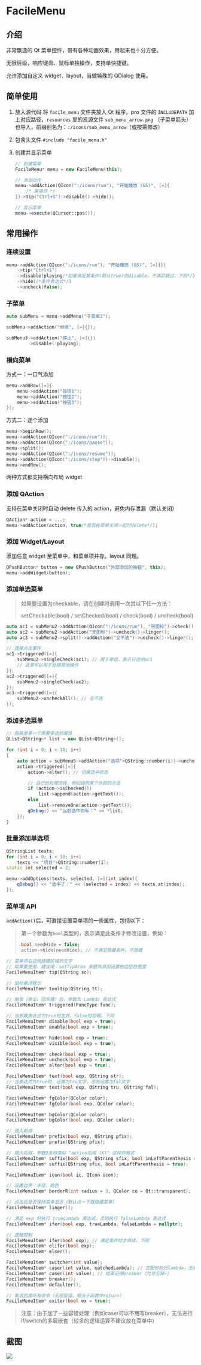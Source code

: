 FacileMenu
====

## 介绍

非常飘逸的 Qt 菜单控件，带有各种动画效果，用起来也十分方便。

无限层级，响应键盘、鼠标单独操作，支持单快捷键。

允许添加自定义 widget、layout，当做特殊的 QDialog 使用。



## 简单使用

1. 放入源代码
   将 `facile_menu` 文件夹放入 Qt 程序，pro 文件的 `INCLUDEPATH` 加上对应路径，`resources` 里的资源文件 `sub_menu_arrow.png` （子菜单箭头）也导入，前缀别名为：`:/icons/sub_menu_arrow`（或按需修改）

2. 包含头文件
   `#include "facile_menu.h"`

3. 创建并显示菜单

   ```C++
   // 创建菜单
   FacileMenu* menu = new FacileMenu(this);
   
   // 添加动作
   menu->addAction(QIcon(":/icons/run"), "开始播放 (&S)", [=]{
       /* 某操作 */
   })->tip("Ctrl+S")->disable()->hide();
   
   // 显示菜单
   menu->execute(QCursor::pos());
   ```




## 常用操作

### 连续设置

```C++
menu->addAction(QIcon(":/icons/run"), "开始播放 (&S)", [=]{})
    ->tip("Ctrl+S")
    ->disable(playing/*如果满足某条件(默认true)则disable，不满足跳过，下同*/)
    ->hide(/*条件表达式*/)
    ->uncheck(false);
```



### 子菜单

```C++
auto subMenu = menu->addMenu("子菜单2");

subMenu->addAction("继续", [=]{});

subMenu3->addAction("停止", [=]{})
        ->disable(!playing);
```



### 横向菜单

方式一：一口气添加

```C++
menu->addRow([=]{
    menu->addAction("按钮1");
    menu->addAction("按钮2");
    menu->addAction("按钮3");
});
```

方式二：逐个添加

```C++
menu->beginRow();
menu->addAction(QIcon(":/icons/run"));
menu->addAction(QIcon(":/icons/pause"));
menu->split();
menu->addAction(QIcon(":/icons/resume"));
menu->addAction(QIcon(":/icons/stop"))->disable();
menu->endRow();
```

两种方式都支持横向布局 widget



### 添加 QAction

支持在菜单关闭时自动 delete 传入的 action，避免内存泄漏（默认关闭）

```C++
QAction* action = ...;
menu->addAction(action, true/*是否在菜单关闭一起时delete*/);
```



### 添加 Widget/Layout

添加任意 widget 至菜单中，和菜单项并存。layout 同理。

```C++
QPushButton* button = new QPushButton("外部添加的按钮", this);
menu->addWidget(button);
```



### 添加单选菜单

> 如果要设置为checkable，请在创建时调用一次其以下任一方法：
>
> setCheckable(bool) / setChecked(bool) / check(bool) / uncheck(bool)

```C++
auto ac1 = subMenu2->addAction(QIcon(":/icons/run"), "带图标")->check()->linger();
auto ac2 = subMenu2->addAction("无图标")->uncheck()->linger();
auto ac3 = subMenu2->split()->addAction("全不选")->uncheck()->linger();

// 连接点击事件
ac1->triggered([=]{
    subMenu2->singleCheck(ac1); // 用于单选，表示只选中ac1
    // 这里可以用于处理其他操作
});
ac2->triggered([=]{
    subMenu2->singleCheck(ac2);
});
ac3->triggered([=]{
    subMenu2->uncheckAll(); // 全不选
});
```



### 添加多选菜单

```C++
// 假装是某一个需要多选的属性
QList<QString>* list = new QList<QString>();

for (int i = 0; i < 10; i++)
{
    auto action = subMenu5->addAction("选项"+QString::number(i))->uncheck()->linger();
    action->triggered([=]{
        action->alter(); // 切换选中状态

        // 自己的处理流程，例如调用某个外部的方法
        if (action->isChecked())
            list->append(action->getText());
        else
            list->removeOne(action->getText());
        qDebug() << "当前选中的有：" << *list;
    });
}
```



### 批量添加单选项

```C++
QStringList texts;
for (int i = 0; i < 10; i++)
    texts << "项目"+QString::number(i);
static int selected = 2;

menu->addOptions(texts, selected, [=](int index){
    qDebug() << "选中了：" << (selected = index) << texts.at(index);
});
```



### 菜单项 API

`addAction()`后，可直接设置菜单项的一些属性，包括以下：

> 第一个参数为`bool`类型的，表示满足此条件才修改设置，例如：
>
> ```C++
> bool needHide = false;
> action->hide(needHide); // 不满足隐藏条件，不隐藏
> ```

```C++
// 菜单项右边快捷键区域的文字
// 如果要使用，建议用：setTipArea 来额外添加设置右边空白宽度
FacileMenuItem* tip(QString sc);

// 鼠标悬浮提示
FacileMenuItem* tooltip(QString tt);

// 触发（单击、回车键）后，参数为 Lambda 表达式
FacileMenuItem* triggered(FuncType func);

// 当参数表达式为true时生效，false时忽略，下同
FacileMenuItem* disable(bool exp = true);
FacileMenuItem* enable(bool exp = true);

FacileMenuItem* hide(bool exp = true);
FacileMenuItem* visible(bool exp = true);

FacileMenuItem* check(bool exp = true);
FacileMenuItem* uncheck(bool exp = true);
FacileMenuItem* alter(bool exp = true);

FacileMenuItem* text(bool exp, QString str);
// 当表达式为true时，设置为tru文字，否则设置为fal文字
FacileMenuItem* text(bool exp, QString tru, QString fal);

FacileMenuItem* fgColor(QColor color);
FacileMenuItem* fgColor(bool exp, QColor color);

FacileMenuItem* bgColor(QColor color);
FacileMenuItem* bgColor(bool exp, QColor color);

// 插入前缀
FacileMenuItem* prefix(bool exp, QString pfix);
FacileMenuItem* prefix(QString pfix);

// 插入后缀，参数3支持类似 "action后缀 (K)" 这样的格式
FacileMenuItem* suffix(bool exp, QString sfix, bool inLeftParenthesis = true);
FacileMenuItem* suffix(QString sfix, bool inLeftParenthesis = true);

FacileMenuItem* icon(bool ic, QIcon icon);

// 设置边界：半径、颜色
FacileMenuItem* borderR(int radius = 3, QColor co = Qt::transparent);

// 点击后是否保持菜单显示（默认点一下就隐藏菜单）
FacileMenuItem* linger();

// 满足 exp 时执行 trueLambda 表达式，否则执行 falseLambda 表达式
FacileMenuItem* ifer(bool exp, trueLambda, falseLambda = nullptr);

// 逻辑控制
FacileMenuItem* ifer(bool exp); // 满足条件时才继续，下同
FacileMenuItem* elifer(bool exp);
FacileMenuItem* elser();

FacileMenuItem* switcher(int value);
FacileMenuItem* caser(int value, matchedLambda); // 匹配时执行lambda，无需break
FacileMenuItem* caser(int value); // 结束记得breaker（允许忘掉~）
FacileMenuItem* breaker();
FacileMenuItem* defaulter();

// 取消后面所有命令（无视层级，相当于函数中return）
FacileMenuItem* exiter(bool ex = true);
```


> 注意：由于加了一些容错处理（例如caser可以不用写breaker），无法进行if/switch的多层嵌套（较多的逻辑运算不建议放在菜单中）



## 截图

![](picture.gif)
